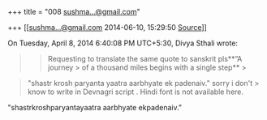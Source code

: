 +++
title = "008 sushma...@gmail.com"

+++
[[sushma...@gmail.com	2014-06-10, 15:29:50 [Source](https://groups.google.com/g/samskrita/c/cjIlp7nhiUg)]]



  
  
On Tuesday, April 8, 2014 6:40:08 PM UTC+5:30, Divya Sthali wrote:

> 
> > Requesting to translate the same quote to sanskrit pls**”A journey > of a thousand miles begins with a single step** >
> 

  
  

> "shastr krosh paryanta yaatra aarbhyate ek padenaiv." sorry i don't > know to write in Devnagri script . Hindi font is not available here.  

  
"shastrkroshparyantayaatra aarbhyate ekpadenaiv."

